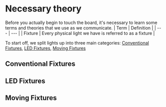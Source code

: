 <!-- TITLE: GrandMA's your friend -->
<!-- SUBTITLE: At all our CT campuses we utilize the GrandMA lighting console as a control desk for our lights -->

# Necessary theory
Before you actually begin to touch the board, it's necessary to learn some terms and theories that we use as we communicate.
| Term | Definition |
| --- | --- |
| Fixture | Every physical light we have is referred to as a fixture |

To start off, we split lights up into three main categories: [Conventional Fixtures](#conventional-fixtures), [LED Fixtures](#led-fixtures), [Moving Fixtures](#moving-fixtures)

## Conventional Fixtures

## LED Fixtures
## Moving Fixtures